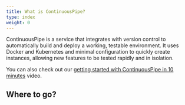 ```yaml
---
title: What is ContinuousPipe?
type: index
weight: 0
---
```

ContinuousPipe is a service that integrates with version control to automatically build and deploy a working, testable environment. It uses Docker and Kubernetes and minimal configuration to quickly create instances, allowing new features to be tested rapidly and in isolation.

You can also check out our [getting started with ContinuousPipe in 10 minutes](https://www.youtube.com/watch?v=d45YNe7umWI) video.

## Where to go?

